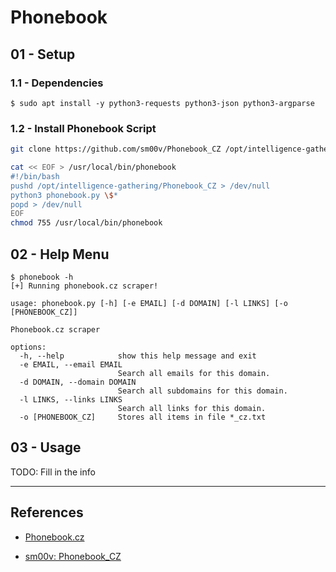 # Phonebook

## 01 - Setup

### 1.1 - Dependencies

```
$ sudo apt install -y python3-requests python3-json python3-argparse
```

### 1.2 - Install Phonebook Script

```bash
git clone https://github.com/sm00v/Phonebook_CZ /opt/intelligence-gathering/Phonebook_CZ

cat << EOF > /usr/local/bin/phonebook
#!/bin/bash
pushd /opt/intelligence-gathering/Phonebook_CZ > /dev/null
python3 phonebook.py \$*
popd > /dev/null
EOF
chmod 755 /usr/local/bin/phonebook
```

## 02 - Help Menu

```
$ phonebook -h
[+] Running phonebook.cz scraper!

usage: phonebook.py [-h] [-e EMAIL] [-d DOMAIN] [-l LINKS] [-o [PHONEBOOK_CZ]]

Phonebook.cz scraper

options:
  -h, --help            show this help message and exit
  -e EMAIL, --email EMAIL
                        Search all emails for this domain.
  -d DOMAIN, --domain DOMAIN
                        Search all subdomains for this domain.
  -l LINKS, --links LINKS
                        Search all links for this domain.
  -o [PHONEBOOK_CZ]     Stores all items in file *_cz.txt

```

## 03 - Usage

TODO: Fill in the info

---
## References

- [Phonebook.cz](https://phonebook.cz)

- [sm00v: Phonebook_CZ](https://github.com/sm00v/Phonebook_CZ)